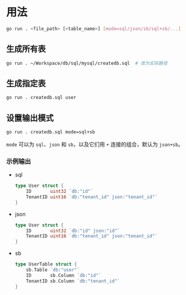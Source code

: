 # 用法

```bash
go run . <file_path> [<table_name>] [mode=sql/json/sb/sql+sb/...]
```

## 生成所有表

```bash
go run . ~/Workspace/db/sql/mysql/createdb.sql  # 改为实际路径
```

## 生成指定表

```bash
go run . createdb.sql user
```

## 设置输出模式

```bash
go run . createdb.sql mode=sql+sb
```

`mode` 可以为 `sql`、`json` 和 `sb`，以及它们用 `+` 连接的组合，默认为 `json+sb`。

### 示例输出

* sql
	```go
	type User struct {
		ID       uint32 `db:"id"`
		TenantID uint16 `db:"tenant_id" json:"tenant_id"`
	}
	```
* json
	```go
	type User struct {
		ID       uint32 `db:"id" json:"id"`
		TenantID uint16 `db:"tenant_id" json:"tenant_id"`
	}
	```
* sb
	```go
	type UserTable struct {
		sb.Table `db:"user"`
		ID       sb.Column `db:"id"`
		TenantID sb.Column `db:"tenant_id"`
	}
	```
